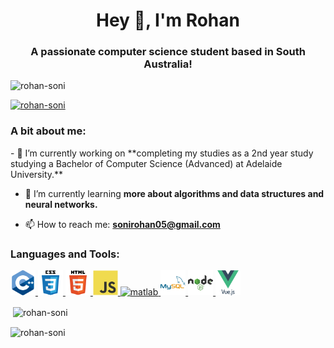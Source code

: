 <!-- title -->
<h1 align="center">Hey 👋, I'm Rohan</h1>
<h3 align="center">A passionate computer science student based in South Australia!</h3>

<!-- profile views -->
<p align="left"> <img src="https://komarev.com/ghpvc/?username=rohan-soni&label=Profile%20views&color=0e75b6&style=flat" alt="rohan-soni" /> </p>

<!-- profile trophys -->
<p align="left"> <a href="https://github.com/ryo-ma/github-profile-trophy"><img src="https://github-profile-trophy.vercel.app/?username=rohan-soni" alt="rohan-soni" /></a> </p>

<h3 align="left">A bit about me:</h3>
- 🔭 I’m currently working on **completing my studies as a 2nd year study studying a Bachelor of Computer Science (Advanced) at Adelaide University.**

- 🌱 I’m currently learning **more about algorithms and data structures and neural networks.**

- 📫 How to reach me: **sonirohan05@gmail.com**

<h3 align="left">Languages and Tools:</h3>
<p align="left"> <a href="https://www.w3schools.com/cpp/" target="_blank" rel="noreferrer"> <img src="https://raw.githubusercontent.com/devicons/devicon/master/icons/cplusplus/cplusplus-original.svg" alt="cplusplus" width="40" height="40"/> </a> <a href="https://www.w3schools.com/css/" target="_blank" rel="noreferrer"> <img src="https://raw.githubusercontent.com/devicons/devicon/master/icons/css3/css3-original-wordmark.svg" alt="css3" width="40" height="40"/> </a> <a href="https://www.w3.org/html/" target="_blank" rel="noreferrer"> <img src="https://raw.githubusercontent.com/devicons/devicon/master/icons/html5/html5-original-wordmark.svg" alt="html5" width="40" height="40"/> </a> <a href="https://developer.mozilla.org/en-US/docs/Web/JavaScript" target="_blank" rel="noreferrer"> <img src="https://raw.githubusercontent.com/devicons/devicon/master/icons/javascript/javascript-original.svg" alt="javascript" width="40" height="40"/> </a> <a href="https://www.mathworks.com/" target="_blank" rel="noreferrer"> <img src="https://upload.wikimedia.org/wikipedia/commons/2/21/Matlab_Logo.png" alt="matlab" width="40" height="40"/> </a> <a href="https://www.mysql.com/" target="_blank" rel="noreferrer"> <img src="https://raw.githubusercontent.com/devicons/devicon/master/icons/mysql/mysql-original-wordmark.svg" alt="mysql" width="40" height="40"/> </a> <a href="https://nodejs.org" target="_blank" rel="noreferrer"> <img src="https://raw.githubusercontent.com/devicons/devicon/master/icons/nodejs/nodejs-original-wordmark.svg" alt="nodejs" width="40" height="40"/> </a> <a href="https://vuejs.org/" target="_blank" rel="noreferrer"> <img src="https://raw.githubusercontent.com/devicons/devicon/master/icons/vuejs/vuejs-original-wordmark.svg" alt="vuejs" width="40" height="40"/> </a> </p>

<p>&nbsp;<img align="center" src="https://github-readme-stats.vercel.app/api?username=rohan-soni&show_icons=true&locale=en" alt="rohan-soni" /></p>

<p><img align="center" src="https://github-readme-streak-stats.herokuapp.com/?user=rohan-soni&" alt="rohan-soni" /></p>

